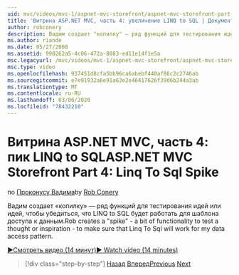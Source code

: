 ```yaml
---
uid: mvc/videos/mvc-1/aspnet-mvc-storefront/aspnet-mvc-storefront-part-4-linq-to-sql-spike
title: 'Витрина ASP.NET MVC, часть 4: увеличение LINQ to SQL | Документация Майкрософт'
author: robconery
description: Вадим создает "копилку" — ряд функций для тестирования идей или идей, чтобы убедиться, что LINQ to SQL будет работать для шаблона доступа к данным.
ms.author: riande
ms.date: 05/27/2008
ms.assetid: 990262a5-4c06-472a-8083-ed11e14f1e5a
msc.legacyurl: /mvc/videos/mvc-1/aspnet-mvc-storefront/aspnet-mvc-storefront-part-4-linq-to-sql-spike
msc.type: video
ms.openlocfilehash: 937451d8cfa5bb96ca6abebf440af86c2c2746ab
ms.sourcegitcommit: e7e91932a6e91a63e2e46417626f39d6b244a3ab
ms.translationtype: MT
ms.contentlocale: ru-RU
ms.lasthandoff: 03/06/2020
ms.locfileid: "78432210"
---
```

# <a name="aspnet-mvc-storefront-part-4-linq-to-sql-spike"></a><span data-ttu-id="9b5f0-103">Витрина ASP.NET MVC, часть 4: пик LINQ to SQL</span><span class="sxs-lookup"><span data-stu-id="9b5f0-103">ASP.NET MVC Storefront Part 4: Linq To Sql Spike</span></span>

<span data-ttu-id="9b5f0-104">по [Проконусу Вадима](https://github.com/robconery)</span><span class="sxs-lookup"><span data-stu-id="9b5f0-104">by [Rob Conery](https://github.com/robconery)</span></span>

<span data-ttu-id="9b5f0-105">Вадим создает «копилку» — ряд функций для тестирования идей или идей, чтобы убедиться, что LINQ to SQL будет работать для шаблона доступа к данным.</span><span class="sxs-lookup"><span data-stu-id="9b5f0-105">Rob creates a "spike" - a bit of functionality to test a thought or inspiration - to make sure that Linq To Sql will work for my data access pattern.</span></span>

[<span data-ttu-id="9b5f0-106">&#9654;Смотреть видео (14 минут)</span><span class="sxs-lookup"><span data-stu-id="9b5f0-106">&#9654; Watch video (14 minutes)</span></span>](https://channel9.msdn.com/Blogs/ASP-NET-Site-Videos/aspnet-mvc-storefront-part-4-linq-to-sql-spike)

> [!div class="step-by-step"]
> <span data-ttu-id="9b5f0-107">[Назад](aspnet-mvc-storefront-part-3-pipes-and-filters.md)
> [Вперед](aspnet-mvc-storefront-part-5-globalization.md)</span><span class="sxs-lookup"><span data-stu-id="9b5f0-107">[Previous](aspnet-mvc-storefront-part-3-pipes-and-filters.md)
[Next](aspnet-mvc-storefront-part-5-globalization.md)</span></span>
